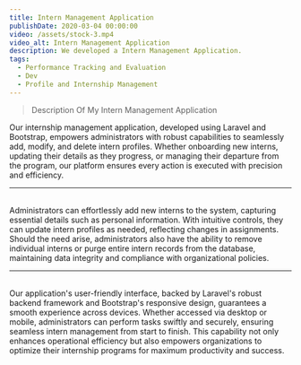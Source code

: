 ```yaml
---
title: Intern Management Application
publishDate: 2020-03-04 00:00:00
video: /assets/stock-3.mp4
video_alt: Intern Management Application
description: We developed a Intern Management Application.
tags:
  - Performance Tracking and Evaluation
  - Dev
  - Profile and Internship Management
---
```

> Description Of My Intern Management Application

Our internship management application, developed using Laravel and Bootstrap, empowers administrators with robust capabilities to seamlessly add, modify, and delete intern profiles. Whether onboarding new interns, updating their details as they progress, or managing their departure from the program, our platform ensures every action is executed with precision and efficiency.
<hr>
<br>
Administrators can effortlessly add new interns to the system, capturing essential details such as personal information. With intuitive controls, they can update intern profiles as needed, reflecting changes in assignments. Should the need arise, administrators also have the ability to remove individual interns or purge entire intern records from the database, maintaining data integrity and compliance with organizational policies.
<hr>
<br>
Our application's user-friendly interface, backed by Laravel's robust backend framework and Bootstrap's responsive design, guarantees a smooth experience across devices. Whether accessed via desktop or mobile, administrators can perform tasks swiftly and securely, ensuring seamless intern management from start to finish. This capability not only enhances operational efficiency but also empowers organizations to optimize their internship programs for maximum productivity and success.